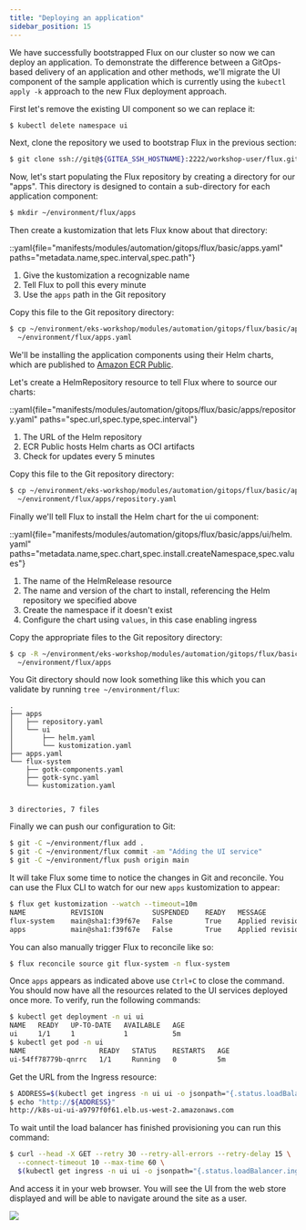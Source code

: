```yaml
---
title: "Deploying an application"
sidebar_position: 15
---
```


We have successfully bootstrapped Flux on our cluster so now we can deploy an application. To demonstrate the difference between a GitOps-based delivery of an application and other methods, we'll migrate the UI component of the sample application which is currently using the `kubectl apply -k` approach to the new Flux deployment approach.

First let's remove the existing UI component so we can replace it:

```bash
$ kubectl delete namespace ui
```

Next, clone the repository we used to bootstrap Flux in the previous section:

```bash hook=clone
$ git clone ssh://git@${GITEA_SSH_HOSTNAME}:2222/workshop-user/flux.git
```

Now, let's start populating the Flux repository by creating a directory for our "apps". This directory is designed to contain a sub-directory for each application component:

```bash
$ mkdir ~/environment/flux/apps
```

Then create a kustomization that lets Flux know about that directory:

::yaml{file="manifests/modules/automation/gitops/flux/basic/apps.yaml" paths="metadata.name,spec.interval,spec.path"}

1. Give the kustomization a recognizable name
2. Tell Flux to poll this every minute
3. Use the `apps` path in the Git repository

Copy this file to the Git repository directory:

```bash
$ cp ~/environment/eks-workshop/modules/automation/gitops/flux/basic/apps.yaml \
  ~/environment/flux/apps.yaml
```

We'll be installing the application components using their Helm charts, which are published to [Amazon ECR Public](https://gallery.ecr.aws/).

Let's create a HelmRepository resource to tell Flux where to source our charts:

::yaml{file="manifests/modules/automation/gitops/flux/basic/apps/repository.yaml" paths="spec.url,spec.type,spec.interval"}

1. The URL of the Helm repository
2. ECR Public hosts Helm charts as OCI artifacts
3. Check for updates every 5 minutes

Copy this file to the Git repository directory:

```bash
$ cp ~/environment/eks-workshop/modules/automation/gitops/flux/basic/apps/repository.yaml \
  ~/environment/flux/apps/repository.yaml
```

Finally we'll tell Flux to install the Helm chart for the ui component:

::yaml{file="manifests/modules/automation/gitops/flux/basic/apps/ui/helm.yaml" paths="metadata.name,spec.chart,spec.install.createNamespace,spec.values"}

1. The name of the HelmRelease resource
2. The name and version of the chart to install, referencing the Helm repository we specified above
3. Create the namespace if it doesn't exist
4. Configure the chart using `values`, in this case enabling ingress

Copy the appropriate files to the Git repository directory:

```bash
$ cp -R ~/environment/eks-workshop/modules/automation/gitops/flux/basic/apps/ui \
  ~/environment/flux/apps
```

You Git directory should now look something like this which you can validate by running `tree ~/environment/flux`:

```text
.
├── apps
│   ├── repository.yaml
│   └── ui
│       ├── helm.yaml
│       └── kustomization.yaml
├── apps.yaml
└── flux-system
    ├── gotk-components.yaml
    ├── gotk-sync.yaml
    └── kustomization.yaml


3 directories, 7 files
```

Finally we can push our configuration to Git:

```bash
$ git -C ~/environment/flux add .
$ git -C ~/environment/flux commit -am "Adding the UI service"
$ git -C ~/environment/flux push origin main
```

It will take Flux some time to notice the changes in Git and reconcile. You can use the Flux CLI to watch for our new `apps` kustomization to appear:

```bash test=false
$ flux get kustomization --watch --timeout=10m
NAME           REVISION            SUSPENDED    READY   MESSAGE
flux-system    main@sha1:f39f67e   False        True    Applied revision: main@sha1:f39f67e
apps           main@sha1:f39f67e   False        True    Applied revision: main@sha1:f39f67e
```

You can also manually trigger Flux to reconcile like so:

```bash wait=30 hook=flux-deployment
$ flux reconcile source git flux-system -n flux-system
```

Once `apps` appears as indicated above use `Ctrl+C` to close the command. You should now have all the resources related to the UI services deployed once more. To verify, run the following commands:

```bash
$ kubectl get deployment -n ui ui
NAME   READY   UP-TO-DATE   AVAILABLE   AGE
ui     1/1     1            1           5m
$ kubectl get pod -n ui
NAME                  READY   STATUS    RESTARTS   AGE
ui-54ff78779b-qnrrc   1/1     Running   0          5m
```

Get the URL from the Ingress resource:

```bash
$ ADDRESS=$(kubectl get ingress -n ui ui -o jsonpath="{.status.loadBalancer.ingress[*].hostname}")
$ echo "http://${ADDRESS}"
http://k8s-ui-ui-a9797f0f61.elb.us-west-2.amazonaws.com
```

To wait until the load balancer has finished provisioning you can run this command:

```bash timeout=300
$ curl --head -X GET --retry 30 --retry-all-errors --retry-delay 15 \
  --connect-timeout 10 --max-time 60 \
  $(kubectl get ingress -n ui ui -o jsonpath="{.status.loadBalancer.ingress[*].hostname}")
```

And access it in your web browser. You will see the UI from the web store displayed and will be able to navigate around the site as a user.

<Browser url="http://k8s-ui-ui-a9797f0f61.elb.us-west-2.amazonaws.com">
<img src={require('@site/static/img/sample-app-screens/home.webp').default}/>
</Browser>
